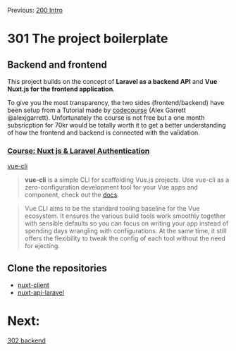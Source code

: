 Previous: [200 Intro](./README.md)

# 301 The project boilerplate

## Backend and frontend
This project builds on the concept of **Laravel as a backend API** and **Vue Nuxt.js for the frontend application**. 

To give you the most transparency, the two sides (frontend/backend) have been setup from a Tutorial made by [codecourse](https://codecourse.com/) (Alex Garrett @alexjgarrett). Unfortunately the course is not free but a one month subsricption for 70kr would be totally worth it to get a better understanding of how the frontend and backend is connected with the validation.

### [Course: Nuxt js & Laravel Authentication](https://codecourse.com/watch/nuxt-js-laravel-authentication)

[vue-cli](https://github.com/vuejs/vue-cli)
>**vue-cli** is a simple CLI for scaffolding Vue.js projects. Use vue-cli as a zero-configuration development tool for your Vue apps and component, check out the [docs](https://github.com/vuejs/vue-cli/blob/dev/docs/README.md).

>Vue CLI aims to be the standard tooling baseline for the Vue ecosystem. It ensures the various build tools work smoothly together with sensible defaults so you can focus on writing your app instead of spending days wrangling with configurations. At the same time, it still offers the flexibility to tweak the config of each tool without the need for ejecting.

## Clone the repositories
- [nuxt-client](https://github.com/blomdahldaniel/yrgo-nuxt-client)
- [nuxt-api-laravel](https://github.com/blomdahldaniel/yrgo-nuxt-api-laravel)

# Next:
[302 backend](./302-backend.md)
